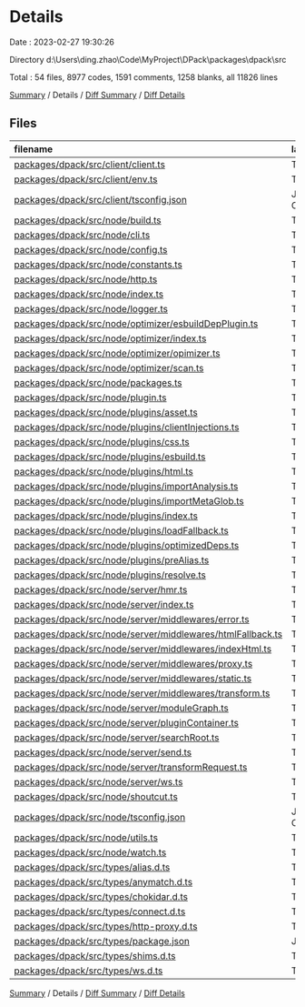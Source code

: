 # Details

Date : 2023-02-27 19:30:26

Directory d:\\Users\\ding.zhao\\Code\\MyProject\\DPack\\packages\\dpack\\src

Total : 54 files,  8977 codes, 1591 comments, 1258 blanks, all 11826 lines

[Summary](results.md) / Details / [Diff Summary](diff.md) / [Diff Details](diff-details.md)

## Files
| filename | language | code | comment | blank | total |
| :--- | :--- | ---: | ---: | ---: | ---: |
| [packages/dpack/src/client/client.ts](/packages/dpack/src/client/client.ts) | TypeScript | 181 | 5 | 34 | 220 |
| [packages/dpack/src/client/env.ts](/packages/dpack/src/client/env.ts) | TypeScript | 26 | 1 | 3 | 30 |
| [packages/dpack/src/client/tsconfig.json](/packages/dpack/src/client/tsconfig.json) | JSON with Comments | 10 | 0 | 1 | 11 |
| [packages/dpack/src/node/build.ts](/packages/dpack/src/node/build.ts) | TypeScript | 53 | 50 | 10 | 113 |
| [packages/dpack/src/node/cli.ts](/packages/dpack/src/node/cli.ts) | TypeScript | 143 | 1 | 18 | 162 |
| [packages/dpack/src/node/config.ts](/packages/dpack/src/node/config.ts) | TypeScript | 485 | 82 | 59 | 626 |
| [packages/dpack/src/node/constants.ts](/packages/dpack/src/node/constants.ts) | TypeScript | 94 | 11 | 23 | 128 |
| [packages/dpack/src/node/http.ts](/packages/dpack/src/node/http.ts) | TypeScript | 105 | 1 | 15 | 121 |
| [packages/dpack/src/node/index.ts](/packages/dpack/src/node/index.ts) | TypeScript | 4 | 0 | 3 | 7 |
| [packages/dpack/src/node/logger.ts](/packages/dpack/src/node/logger.ts) | TypeScript | 134 | 0 | 15 | 149 |
| [packages/dpack/src/node/optimizer/esbuildDepPlugin.ts](/packages/dpack/src/node/optimizer/esbuildDepPlugin.ts) | TypeScript | 229 | 14 | 23 | 266 |
| [packages/dpack/src/node/optimizer/index.ts](/packages/dpack/src/node/optimizer/index.ts) | TypeScript | 618 | 87 | 86 | 791 |
| [packages/dpack/src/node/optimizer/opimizer.ts](/packages/dpack/src/node/optimizer/opimizer.ts) | TypeScript | 526 | 43 | 91 | 660 |
| [packages/dpack/src/node/optimizer/scan.ts](/packages/dpack/src/node/optimizer/scan.ts) | TypeScript | 216 | 192 | 28 | 436 |
| [packages/dpack/src/node/packages.ts](/packages/dpack/src/node/packages.ts) | TypeScript | 113 | 2 | 10 | 125 |
| [packages/dpack/src/node/plugin.ts](/packages/dpack/src/node/plugin.ts) | TypeScript | 34 | 18 | 3 | 55 |
| [packages/dpack/src/node/plugins/asset.ts](/packages/dpack/src/node/plugins/asset.ts) | TypeScript | 84 | 9 | 15 | 108 |
| [packages/dpack/src/node/plugins/clientInjections.ts](/packages/dpack/src/node/plugins/clientInjections.ts) | TypeScript | 67 | 0 | 11 | 78 |
| [packages/dpack/src/node/plugins/css.ts](/packages/dpack/src/node/plugins/css.ts) | TypeScript | 149 | 2 | 30 | 181 |
| [packages/dpack/src/node/plugins/esbuild.ts](/packages/dpack/src/node/plugins/esbuild.ts) | TypeScript | 400 | 41 | 43 | 484 |
| [packages/dpack/src/node/plugins/html.ts](/packages/dpack/src/node/plugins/html.ts) | TypeScript | 297 | 24 | 38 | 359 |
| [packages/dpack/src/node/plugins/importAnalysis.ts](/packages/dpack/src/node/plugins/importAnalysis.ts) | TypeScript | 411 | 119 | 62 | 592 |
| [packages/dpack/src/node/plugins/importMetaGlob.ts](/packages/dpack/src/node/plugins/importMetaGlob.ts) | TypeScript | 17 | 0 | 2 | 19 |
| [packages/dpack/src/node/plugins/index.ts](/packages/dpack/src/node/plugins/index.ts) | TypeScript | 96 | 3 | 6 | 105 |
| [packages/dpack/src/node/plugins/loadFallback.ts](/packages/dpack/src/node/plugins/loadFallback.ts) | TypeScript | 15 | 3 | 2 | 20 |
| [packages/dpack/src/node/plugins/optimizedDeps.ts](/packages/dpack/src/node/plugins/optimizedDeps.ts) | TypeScript | 73 | 5 | 10 | 88 |
| [packages/dpack/src/node/plugins/preAlias.ts](/packages/dpack/src/node/plugins/preAlias.ts) | TypeScript | 94 | 7 | 5 | 106 |
| [packages/dpack/src/node/plugins/resolve.ts](/packages/dpack/src/node/plugins/resolve.ts) | TypeScript | 685 | 163 | 96 | 944 |
| [packages/dpack/src/node/server/hmr.ts](/packages/dpack/src/node/server/hmr.ts) | TypeScript | 250 | 12 | 35 | 297 |
| [packages/dpack/src/node/server/index.ts](/packages/dpack/src/node/server/index.ts) | TypeScript | 447 | 169 | 64 | 680 |
| [packages/dpack/src/node/server/middlewares/error.ts](/packages/dpack/src/node/server/middlewares/error.ts) | TypeScript | 21 | 0 | 3 | 24 |
| [packages/dpack/src/node/server/middlewares/htmlFallback.ts](/packages/dpack/src/node/server/middlewares/htmlFallback.ts) | TypeScript | 30 | 2 | 5 | 37 |
| [packages/dpack/src/node/server/middlewares/indexHtml.ts](/packages/dpack/src/node/server/middlewares/indexHtml.ts) | TypeScript | 209 | 3 | 27 | 239 |
| [packages/dpack/src/node/server/middlewares/proxy.ts](/packages/dpack/src/node/server/middlewares/proxy.ts) | TypeScript | 11 | 9 | 2 | 22 |
| [packages/dpack/src/node/server/middlewares/static.ts](/packages/dpack/src/node/server/middlewares/static.ts) | TypeScript | 25 | 6 | 7 | 38 |
| [packages/dpack/src/node/server/middlewares/transform.ts](/packages/dpack/src/node/server/middlewares/transform.ts) | TypeScript | 143 | 10 | 16 | 169 |
| [packages/dpack/src/node/server/moduleGraph.ts](/packages/dpack/src/node/server/moduleGraph.ts) | TypeScript | 119 | 2 | 14 | 135 |
| [packages/dpack/src/node/server/pluginContainer.ts](/packages/dpack/src/node/server/pluginContainer.ts) | TypeScript | 399 | 18 | 48 | 465 |
| [packages/dpack/src/node/server/searchRoot.ts](/packages/dpack/src/node/server/searchRoot.ts) | TypeScript | 30 | 9 | 9 | 48 |
| [packages/dpack/src/node/server/send.ts](/packages/dpack/src/node/server/send.ts) | TypeScript | 50 | 6 | 10 | 66 |
| [packages/dpack/src/node/server/transformRequest.ts](/packages/dpack/src/node/server/transformRequest.ts) | TypeScript | 147 | 7 | 29 | 183 |
| [packages/dpack/src/node/server/ws.ts](/packages/dpack/src/node/server/ws.ts) | TypeScript | 221 | 24 | 20 | 265 |
| [packages/dpack/src/node/shoutcut.ts](/packages/dpack/src/node/shoutcut.ts) | TypeScript | 88 | 14 | 18 | 120 |
| [packages/dpack/src/node/tsconfig.json](/packages/dpack/src/node/tsconfig.json) | JSON with Comments | 8 | 0 | 1 | 9 |
| [packages/dpack/src/node/utils.ts](/packages/dpack/src/node/utils.ts) | TypeScript | 635 | 46 | 83 | 764 |
| [packages/dpack/src/node/watch.ts](/packages/dpack/src/node/watch.ts) | TypeScript | 13 | 11 | 2 | 26 |
| [packages/dpack/src/types/alias.d.ts](/packages/dpack/src/types/alias.d.ts) | TypeScript | 13 | 42 | 7 | 62 |
| [packages/dpack/src/types/anymatch.d.ts](/packages/dpack/src/types/anymatch.d.ts) | TypeScript | 4 | 0 | 2 | 6 |
| [packages/dpack/src/types/chokidar.d.ts](/packages/dpack/src/types/chokidar.d.ts) | TypeScript | 58 | 137 | 35 | 230 |
| [packages/dpack/src/types/connect.d.ts](/packages/dpack/src/types/connect.d.ts) | TypeScript | 54 | 45 | 13 | 112 |
| [packages/dpack/src/types/http-proxy.d.ts](/packages/dpack/src/types/http-proxy.d.ts) | TypeScript | 156 | 76 | 19 | 251 |
| [packages/dpack/src/types/package.json](/packages/dpack/src/types/package.json) | JSON | 3 | 0 | 1 | 4 |
| [packages/dpack/src/types/shims.d.ts](/packages/dpack/src/types/shims.d.ts) | TypeScript | 4 | 0 | 2 | 6 |
| [packages/dpack/src/types/ws.d.ts](/packages/dpack/src/types/ws.d.ts) | TypeScript | 480 | 60 | 44 | 584 |

[Summary](results.md) / Details / [Diff Summary](diff.md) / [Diff Details](diff-details.md)